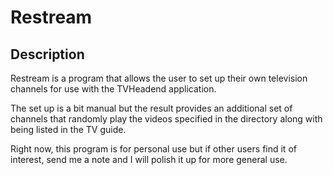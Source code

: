Restream
=============

## Description

Restream is a program that allows the user to set up their own television channels for 
use with the TVHeadend application.

The set up is a bit manual but the result provides an additional set of channels that 
randomly play the videos specified in the directory along with being listed in the TV guide.

Right now, this program is for personal use but if other users find it of interest,
send me a note and I will polish it up for more general use.


